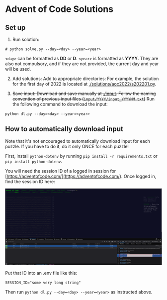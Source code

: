 # Advent of Code Solutions

## Set up

1. Run solution:

```
# python solve.py --day=<day> --year=<year>
```

`<day>` can be formatted as __DD__ or __D__. `<year>` is formatted as __YYYY__. They are also not compulsory, and if they are not provided, the current day and year will be used.


2. Add solutions: Add to appropriate directories: For example, the solution for the first day of 2022 is located at [./solutions/aoc2022/s202201.py](./solutions/aoc2022/s202201.py).

3. ~~Save input: Download and save manually at [./input](./input/). Follow the naming convention of previous input files (`input/YYYY/input_YYYYMM.txt`)~~ Run the following command to download the input:

```
python dl.py --day=<day> --year=<year>
```

## How to automatically download input

Note that it's not encouraged to automatically download input for each puzzle. If you have to do it, do it only ONCE for each puzzle!

First, install `python-dotenv` by running `pip install -r requirements.txt` or `pip install python-dotenv`.

You will need the session ID of a logged in session for [https://adventofcode.com/](https://adventofcode.com/). Once logged in, find the session ID here:

![AOC Session ID](./.assets/aoc_session.png)

Put that ID into an .env file like this:

```
SESSION_ID="some very long string"
```

Then run `python dl.py --day=<day> --year=<year>` as instructed above.